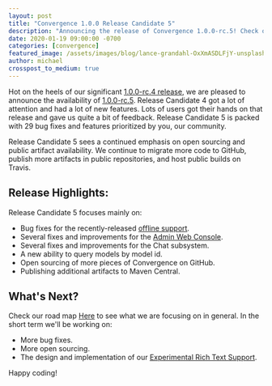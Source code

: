 ```yaml
---
layout: post
title: "Convergence 1.0.0 Release Candidate 5"
description: "Announcing the release of Convergence 1.0.0-rc.5! Check out the 29 improvements we've made."
date: 2020-01-19 09:00:00 -0700
categories: [convergence]
featured_image: /assets/images/blog/lance-grandahl-OxXmASDLFjY-unsplash.jpg
author: michael
crosspost_to_medium: true
---
```

Hot on the heels of our significant [1.0.0-rc.4 release](/blog/2020/01/convergence-1-0-0-rc4/), we are pleased to announce the availability of [1.0.0-rc.5](https://github.com/convergencelabs/convergence-project/wiki/CHANGELOG#100-rc5-jan-19-2020). Release Candidate 4 got a lot of attention and had a lot of new features. Lots of users got their hands on that release and gave us quite a bit of feedback.  Release Candidate 5 is packed with 29 bug fixes and features prioritized by you, our community.

Release Candidate 5 sees a continued emphasis on open sourcing and public artifact availability. We continue to migrate more code to GitHub, publish more artifacts in public repositories, and host public builds on Travis.

## Release Highlights:
Release Candidate 5 focuses mainly on:

* Bug fixes for the recently-released [offline support](/blog/2020/01/new-features-offline-support-and-connection-smoothing/).
* Several fixes and improvements for the [Admin Web Console](https://github.com/convergencelabs/convergence-admin-console).
* Several fixes and improvements for the Chat subsystem.
* A new ability to query models by model id.
* Open sourcing of more pieces of Convergence on GitHub.
* Publishing additional artifacts to Maven Central.

## What's Next?
Check our road map [Here](https://github.com/convergencelabs/convergence-project/wiki/Convergence-Road-Map) to see what we are focusing on in general.  In the short term we'll be working on:

* More bug fixes.
* More open sourcing.
* The design and implementation of our [Experimental Rich Text Support](https://github.com/convergencelabs/convergence-project/issues/37).

Happy coding!   